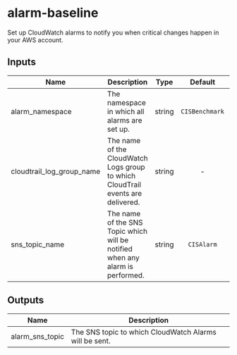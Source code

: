 # alarm-baseline

Set up CloudWatch alarms to notify you when critical changes happen in your AWS account.

## Inputs

| Name | Description | Type | Default | Required |
|------|-------------|:----:|:-----:|:-----:|
| alarm_namespace | The namespace in which all alarms are set up. | string | `CISBenchmark` | no |
| cloudtrail_log_group_name | The name of the CloudWatch Logs group to which CloudTrail events are delivered. | string | - | yes |
| sns_topic_name | The name of the SNS Topic which will be notified when any alarm is performed. | string | `CISAlarm` | no |

## Outputs

| Name | Description |
|------|-------------|
| alarm_sns_topic | The SNS topic to which CloudWatch Alarms will be sent. |
